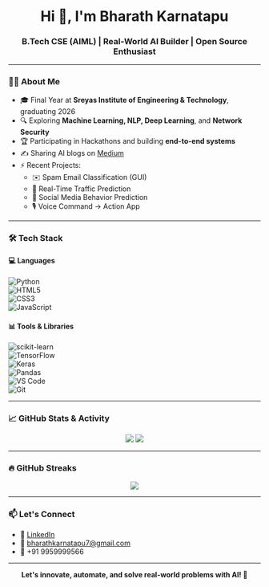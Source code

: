 <h1 align="center">Hi 👋, I'm Bharath Karnatapu</h1>
<h3 align="center">B.Tech CSE (AIML) | Real-World AI Builder | Open Source Enthusiast</h3>

---

### 🙋‍♂️ About Me

- 🎓 Final Year at **Sreyas Institute of Engineering & Technology**, graduating 2026  
- 🔍 Exploring **Machine Learning, NLP, Deep Learning**, and **Network Security**
- 🏆 Participating in Hackathons and building **end-to-end systems**
- ✍️ Sharing AI blogs on [Medium](https://medium.com/@bharathkarnatapu7)
- ⚡ Recent Projects:
  - ✉️ Spam Email Classification (GUI)
  - 🚦 Real-Time Traffic Prediction
  - 🧠 Social Media Behavior Prediction
  - 🎙️ Voice Command → Action App

---

### 🛠️ Tech Stack

#### 💻 Languages  
![Python](https://img.shields.io/badge/Python-3670A0?style=for-the-badge&logo=python&logoColor=white)  
![HTML5](https://img.shields.io/badge/HTML5-E34F26?style=for-the-badge&logo=html5&logoColor=white)  
![CSS3](https://img.shields.io/badge/CSS3-1572B6?style=for-the-badge&logo=css3&logoColor=white)  
![JavaScript](https://img.shields.io/badge/JavaScript-F7DF1E?style=for-the-badge&logo=javascript&logoColor=black)

#### 📊 Tools & Libraries  
![scikit-learn](https://img.shields.io/badge/Scikit--Learn-F7931E?style=for-the-badge&logo=scikit-learn&logoColor=white)  
![TensorFlow](https://img.shields.io/badge/TensorFlow-FF6F00?style=for-the-badge&logo=tensorflow&logoColor=white)  
![Keras](https://img.shields.io/badge/Keras-D00000?style=for-the-badge&logo=keras&logoColor=white)  
![Pandas](https://img.shields.io/badge/Pandas-2C2D72?style=for-the-badge&logo=pandas&logoColor=white)  
![VS Code](https://img.shields.io/badge/VS%20Code-0078d7?style=for-the-badge&logo=visual-studio-code&logoColor=white)  
![Git](https://img.shields.io/badge/Git-F05032?style=for-the-badge&logo=git&logoColor=white)

---

### 📈 GitHub Stats & Activity

<p align="center">
  <img src="https://github-readme-stats.vercel.app/api?username=KSS-Bharath&show_icons=true&theme=radical" />
  <img src="https://github-readme-stats.vercel.app/api/top-langs/?username=KSS-Bharath&layout=compact&theme=radical" />
</p>

---

### 🔥 GitHub Streaks

<p align="center">
  <img src="https://github-readme-streak-stats.herokuapp.com/?user=KSS-Bharath&theme=radical" />
</p>


---

### 📫 Let's Connect

- 💼 [LinkedIn](https://www.linkedin.com/in/bharath-karnatapu)
- 📧 bharathkarnatapu7@gmail.com
- 📱 +91 9959999566

---

<p align="center">
  <b>Let's innovate, automate, and solve real-world problems with AI! 🚀</b>
</p>
